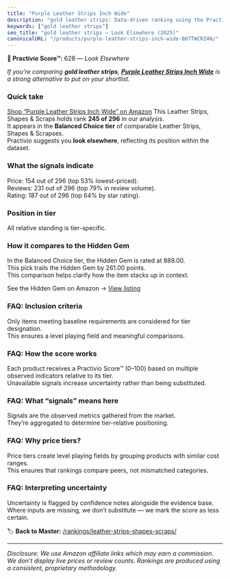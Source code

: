 ```yaml
---
title: "Purple Leather Strips Inch Wide"
description: "gold leather strips: Data-driven ranking using the Practivio Score™. Positioned by quality, value, demand, findability, momentum."
keywords: ["gold leather strips"]
seo_title: "gold leather strips — Look Elsewhere (2025)"
canonicalURL: "/products/purple-leather-strips-inch-wide-B07TWCRZ4N/"
---
```


**🚫 Practivio Score™:** 628 — _Look Elsewhere_


*If you're comparing **gold leather strips**, **[Purple Leather Strips Inch Wide](https://www.amazon.com/dp/B07TWCRZ4N?tag=practivio-20)** is a strong alternative to put on your shortlist.*
### Quick take
[Shop “Purple Leather Strips Inch Wide” on Amazon](https://www.amazon.com/dp/B07TWCRZ4N?tag=practivio-20)
This Leather Strips, Shapes & Scraps holds rank **245 of 296** in our analysis.  
It appears in the **Balanced Choice tier** of comparable Leather Strips, Shapes & Scrapses.  
Practivio suggests you **look elsewhere**, reflecting its position within the dataset.

### What the signals indicate
Price: 154 out of 296 (top 53% lowest-priced).  
Reviews: 231 out of 296 (top 79% in review volume).  
Rating: 187 out of 296 (top 64% by star rating).  

### Position in tier
All relative standing is tier-specific.

### How it compares to the Hidden Gem
In the Balanced Choice tier, the Hidden Gem is rated at 889.00.  
This pick trails the Hidden Gem by 261.00 points.  
This comparison helps clarify how the item stacks up in context.  

See the Hidden Gem on Amazon → [View listing](https://www.amazon.com/dp/B0056ULQZC?tag=practivio-20)

### FAQ: Inclusion criteria
Only items meeting baseline requirements are considered for tier designation.  
This ensures a level playing field and meaningful comparisons.

### FAQ: How the score works
Each product receives a Practivio Score™ (0–100) based on multiple observed indicators relative to its tier.  
Unavailable signals increase uncertainty rather than being substituted.

### FAQ: What “signals” means here
Signals are the observed metrics gathered from the market.  
They’re aggregated to determine tier-relative positioning.

### FAQ: Why price tiers?
Price tiers create level playing fields by grouping products with similar cost ranges.  
This ensures that rankings compare peers, not mismatched categories.

### FAQ: Interpreting uncertainty
Uncertainty is flagged by confidence notes alongside the evidence base.  
Where inputs are missing, we don’t substitute — we mark the score as less certain.


🏷️ **Back to Master:** [/rankings/leather-strips-shapes-scraps/](/rankings/leather-strips-shapes-scraps/)

---
_Disclosure: We use Amazon affiliate links which may earn a commission. We don’t display live prices or review counts. Rankings are produced using a consistent, proprietary methodology._
